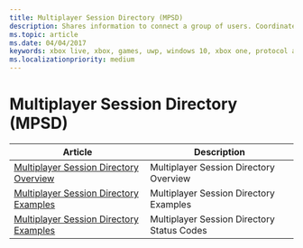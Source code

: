 ```yaml
---
title: Multiplayer Session Directory (MPSD)
description: Shares information to connect a group of users. Coordinates with the shell and console operating system in sending/accepting invites and in being joined via the gamer card.
ms.topic: article
ms.date: 04/04/2017
keywords: xbox live, xbox, games, uwp, windows 10, xbox one, protocol activation, multiplayer
ms.localizationpriority: medium
---
```


# Multiplayer Session Directory (MPSD)

| Article | Description |
|---------|-------------|
| [Multiplayer Session Directory Overview](mpsd-overview.md) | Multiplayer Session Directory Overview |
| [Multiplayer Session Directory Examples](mpsd-how-tos.md) | Multiplayer Session Directory Examples |
| [Multiplayer Session Directory Examples](mpsd-status-codes.md) | Multiplayer Session Directory Status Codes |
